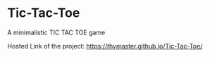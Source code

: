 # Tic-Tac-Toe
A minimalistic TIC TAC TOE game 

Hosted Link of the project:
https://thymaster.github.io/Tic-Tac-Toe/
